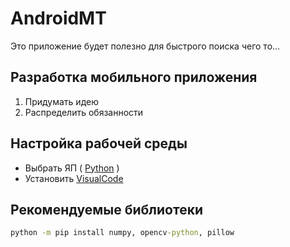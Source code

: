 # AndroidMT
Это приложение будет полезно для быстрого поиска чего то...
 
## Разработка мобильного приложения
1. Придумать идею
2. Распределить обязанности

## Настройка рабочей среды
* Выбрать ЯП ( [Python][1] )
* Установить [VisualCode][2]

[1]: https://www.python.org/
[2]: https://code.visualstudio.com/

## Рекомендуемые библиотеки
```cmd
python -m pip install numpy, opencv-python, pillow
```